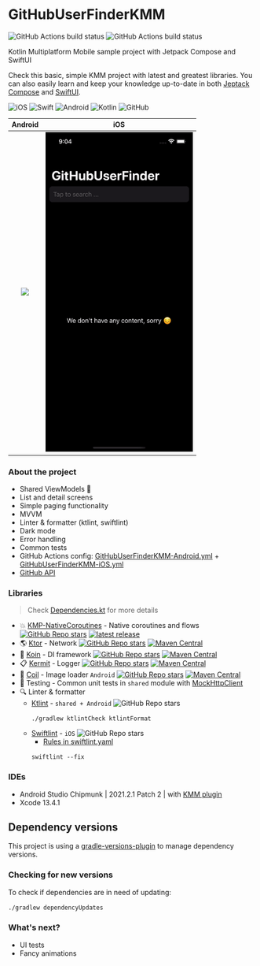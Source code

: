 # GitHubUserFinderKMM
![GitHub Actions build status](https://github.com/kaszabimre/GitHubUserFinderKMM/actions/workflows/GitHubUserFinderKMM-Android.yml/badge.svg)
![GitHub Actions build status](https://github.com/kaszabimre/GitHubUserFinderKMM/actions/workflows/GitHubUserFinderKMM-iOS.yml/badge.svg)

Kotlin Multiplatform Mobile sample project with Jetpack Compose and SwiftUI

Check this basic, simple KMM project with latest and greatest libraries. You can also easily learn and keep your knowledge up-to-date in both [Jeptack Compose](https://developer.android.com/jetpack/compose?gclid=CjwKCAjw7vuUBhBUEiwAEdu2pHTM59Y0NTVLcoFuOJHq5g8p3dJludRLuITkxy54fKMp-3YafHSjNRoCSIwQAvD_BwE&gclsrc=aw.ds) and [SwiftUI](https://developer.apple.com/xcode/swiftui/).

![iOS](https://img.shields.io/badge/iOS-000000?style=for-the-badge&logo=ios&logoColor=white)
![Swift](https://img.shields.io/badge/Swift-FA7343?style=for-the-badge&logo=swift&logoColor=white)
![Android](https://img.shields.io/badge/Android-3DDC84?style=for-the-badge&logo=android&logoColor=white)
![Kotlin](https://img.shields.io/badge/Kotlin-0095D5?&style=for-the-badge&logo=kotlin&logoColor=white)
![GitHub](https://img.shields.io/badge/github-%23121011.svg?style=for-the-badge&logo=github&logoColor=white)

Android | iOS
:--: | :--:
<img src="/screenshots/android.gif" width="300" /> | <img src="/screenshots/ios.gif" width="300" />


### About the project

- Shared ViewModels :rocket:
- List and detail screens
- Simple paging functionality
- MVVM
- Linter & formatter (ktlint, swiftlint)
- Dark mode
- Error handling
- Common tests
- GitHub Actions config:  [GitHubUserFinderKMM-Android.yml](https://github.com/kaszabimre/GitHubUserFinderKMM/blob/main/.github/workflows/GitHubUserFinderKMM-Android.yml) + [GitHubUserFinderKMM-iOS.yml](https://github.com/kaszabimre/GitHubUserFinderKMM/blob/main/.github/workflows/GitHubUserFinderKMM-iOS.yml)
- [GitHub API](https://docs.github.com/en/rest/search#search-users)

### Libraries
> Check [Dependencies.kt](https://github.com/kaszabimre/GitHubUserFinderKMM/blob/main/buildSrc/src/main/java/Dependencies.kt) for more details

- :boom: [KMP-NativeCoroutines](https://github.com/rickclephas/KMP-NativeCoroutines) - Native coroutines and flows
  [![GitHub Repo stars](https://img.shields.io/github/stars/rickclephas/KMP-NativeCoroutines)](https://github.com/rickclephas/KMP-NativeCoroutines)
  [![latest release](https://img.shields.io/github/v/release/rickclephas/KMP-NativeCoroutines?label=latest%20release&sort=semver)](https://github.com/rickclephas/KMP-NativeCoroutines/releases)
- 🌎 [Ktor](https://github.com/ktorio/ktor) - Network
  [![GitHub Repo stars](https://img.shields.io/github/stars/ktorio/ktor)](https://github.com/ktorio/ktor)
  [![Maven Central](https://maven-badges.herokuapp.com/maven-central/io.ktor/ktor/badge.svg)](https://maven-badges.herokuapp.com/maven-central/io.ktor)
- 💉 [Koin](https://github.com/InsertKoinIO/koin) - DI framework
  [![GitHub Repo stars](https://img.shields.io/github/stars/InsertKoinIO/koin)](https://github.com/InsertKoinIO/koin)
  [![Maven Central](https://maven-badges.herokuapp.com/maven-central/io.insert-koin/koin-core/badge.svg)](https://maven-badges.herokuapp.com/maven-central/io.insert-koin/koin-core)
- 📋 [Kermit](https://github.com/touchlab/Kermit) - Logger
  [![GitHub Repo stars](https://img.shields.io/github/stars/touchlab/Kermit)](https://github.com/touchlab/Kermit)
  [![Maven Central](https://img.shields.io/maven-central/v/co.touchlab/kermit.svg?label=Maven%20Central)](https://search.maven.org/search?q=g:%22co.touchlab%22%20AND%20a:%22kermit%22)
- 🎨 [Coil](https://coil-kt.github.io/coil/) - Image loader `Android`
  [![GitHub Repo stars](https://img.shields.io/github/stars/coil-kt/coil)](https://github.com/coil-kt/coil)
  [![Maven Central](https://img.shields.io/maven-central/v/io.coil-kt/coil-compose.svg?label=Maven%20Central)](https://search.maven.org/search?q=g:%22io.coil-kt%22%20AND%20a:%22coil-compose%22)
- 🚦 Testing - Common unit tests in `shared` module with [MockHttpClient](https://github.com/kaszabimre/GitHubUserFinderKMM/blob/main/shared/src/commonTest/kotlin/io/imrekaszab/githubuserfinder/MockHttpClient.kt)
- 🔍 Linter & formatter
    - [Ktlint](https://github.com/JLLeitschuh/ktlint-gradle) - `shared + Android`
      ![GitHub Repo stars](https://img.shields.io/github/stars/JLLeitschuh/ktlint-gradle)
       ```
       ./gradlew ktlintCheck ktlintFormat
       ```
    - [Swiftlint](https://github.com/realm/SwiftLint) - `iOS`
      ![GitHub Repo stars](https://img.shields.io/github/stars/realm/SwiftLint)
        - [Rules in swiftlint.yaml](https://github.com/kaszabimre/GitHubUserFinderKMM/blob/main/iosApp/.swiftlint.yml)
       ```
       swiftlint --fix
       ```

### IDEs

- Android Studio Chipmunk | 2021.2.1 Patch 2 | with [KMM plugin](https://plugins.jetbrains.com/plugin/14936-kotlin-multiplatform-mobile)
- Xcode 13.4.1

## Dependency versions

This project is using a [gradle-versions-plugin](https://github.com/ben-manes/gradle-versions-plugin) to manage dependency versions.

### Checking for new versions

To check if dependencies are in need of updating:

```sh
./gradlew dependencyUpdates
```

### What's next?

- UI tests
- Fancy animations

